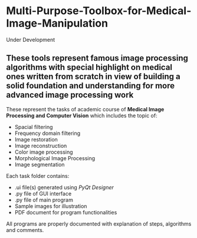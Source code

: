 # Multi-Purpose-Toolbox-for-Medical-Image-Manipulation
Under Development

## These tools represent famous image processing algorithms with special highlight on medical ones written from scratch in view of building a solid foundation and understanding for more advanced image processing work
These represent the tasks of academic course of **Medical Image Processing and Computer Vision** which includes the topic of:
- Spacial filtering
- Frequency domain filtering
- Image restoration
- Image reconstruction
- Color image processing
- Morphological Image Processing
- Image segmentation

Each task folder contains:
- .ui file(s) generated using *PyQt Designer*
- .py file of GUI interface
- .py file of main program
- Sample images for illustration
- PDF document for program functionalities

All programs are properly documented with explanation of steps, algorithms and comments.
